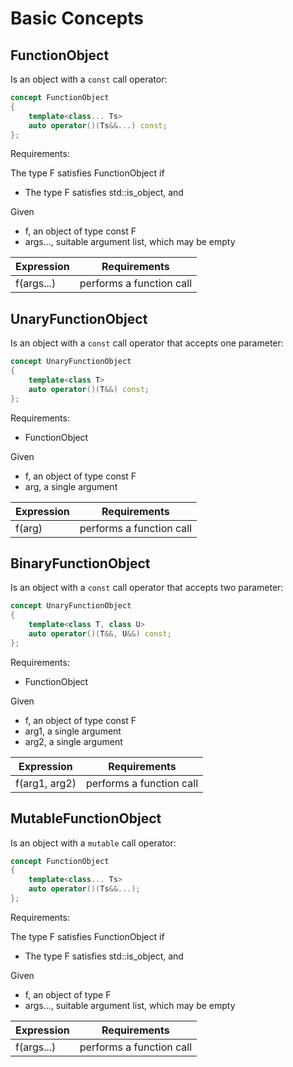 Basic Concepts
==============

FunctionObject
--------------

Is an object with a `const` call operator:

```cpp
concept FunctionObject
{
    template<class... Ts>
    auto operator()(Ts&&...) const;
};
```

Requirements:

The type F satisfies FunctionObject if

* The type F satisfies std::is_object, and 

Given

* f, an object of type const F
* args..., suitable argument list, which may be empty 

| Expression | Requirements             |
|------------|--------------------------|
| f(args...) | performs a function call |


UnaryFunctionObject
-------------------

Is an object with a `const` call operator that accepts one parameter:

```cpp
concept UnaryFunctionObject
{
    template<class T>
    auto operator()(T&&) const;
};
```

Requirements:

* FunctionObject

Given

* f, an object of type const F
* arg, a single argument

| Expression | Requirements             |
|------------|--------------------------|
| f(arg)     | performs a function call |

BinaryFunctionObject
--------------------

Is an object with a `const` call operator that accepts two parameter:

```cpp
concept UnaryFunctionObject
{
    template<class T, class U>
    auto operator()(T&&, U&&) const;
};
```

Requirements:

* FunctionObject

Given

* f, an object of type const F
* arg1, a single argument
* arg2, a single argument

| Expression    | Requirements             |
|---------------|--------------------------|
| f(arg1, arg2) | performs a function call |

MutableFunctionObject
---------------------

Is an object with a `mutable` call operator:

```cpp
concept FunctionObject
{
    template<class... Ts>
    auto operator()(Ts&&...);
};
```

Requirements:

The type F satisfies FunctionObject if

* The type F satisfies std::is_object, and 

Given

* f, an object of type F
* args..., suitable argument list, which may be empty 

| Expression | Requirements             |
|------------|--------------------------|
| f(args...) | performs a function call |

